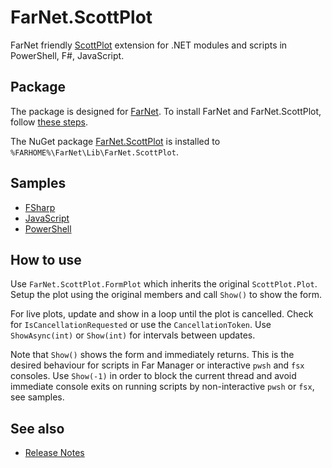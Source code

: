 [NuGet]: https://www.nuget.org/packages/FarNet.ScottPlot
[GitHub]: https://github.com/nightroman/FarNet.ScottPlot
[ScottPlot]: https://github.com/ScottPlot/ScottPlot

# FarNet.ScottPlot

FarNet friendly [ScottPlot] extension for .NET modules and scripts in PowerShell, F#, JavaScript.

## Package

The package is designed for [FarNet](https://github.com/nightroman/FarNet/wiki).
To install FarNet and FarNet.ScottPlot, follow [these steps](https://github.com/nightroman/FarNet#readme).

The NuGet package [FarNet.ScottPlot](https://www.nuget.org/packages/FarNet.ScottPlot)
is installed to `%FARHOME%\FarNet\Lib\FarNet.ScottPlot`.

## Samples

- [FSharp](samples-FSharp)
- [JavaScript](samples-JavaScript)
- [PowerShell](samples-PowerShell)

## How to use

Use `FarNet.ScottPlot.FormPlot` which inherits the original `ScottPlot.Plot`.
Setup the plot using the original members and call `Show()` to show the form.

For live plots, update and show in a loop until the plot is cancelled.
Check for `IsCancellationRequested` or use the `CancellationToken`.
Use `ShowAsync(int)` or `Show(int)` for intervals between updates.

Note that `Show()` shows the form and immediately returns. This is the desired
behaviour for scripts in Far Manager or interactive `pwsh` and `fsx` consoles.
Use `Show(-1)` in order to block the current thread and avoid immediate console
exits on running scripts by non-interactive `pwsh` or `fsx`, see samples.

## See also

- [Release Notes](https://github.com/nightroman/FarNet.ScottPlot/blob/main/Release-Notes.md)
